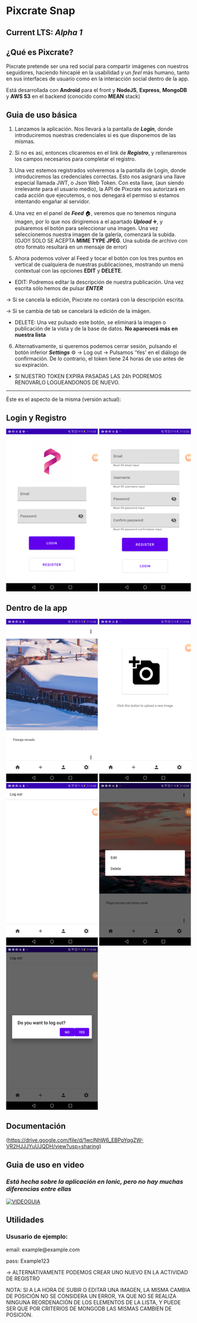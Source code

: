 
# Pixcrate Snap
## Current LTS: **_Alpha 1_**

## ¿Qué es Pixcrate?
Pixcrate pretende ser una red social para compartir imágenes con nuestros seguidores, haciendo hincapié en la usabilidad y un *feel* más humano, tanto en sus interfaces de usuario como en la interacción social dentro de la app.

Está desarrollada con **Android** para el front y **NodeJS**, **Express**, **MongoDB** y **AWS S3** en el backend (conocido como **MEAN** stack)

## Guia de uso básica

1. Lanzamos la aplicación. Nos llevará a la pantalla de _**Login**_, donde introduciremos nuestras credenciales si es que disponemos de las mismas. 

2. Si no es así, entonces clicaremos en el link de _**Registro**_, y rellenaremos los campos necesarios para completar el registro.

3. Una vez estemos registrados volveremos a la pantalla de Login, donde introduciremos las credenciales correctas. Esto nos asignará una llave especial llamada JWT, o Json Web Token. Con esta llave, (aun siendo irrelevante para el usuario medio), la API de Pixcrate nos autorizará en cada acción que ejecutemos, o nos denegará el permiso si estamos intentando engañar al servidor.

4. Una vez en el panel de _**Feed**_ :house:, veremos que no tenemos ninguna imagen, por lo que nos dirigiremos a el apartado _**Upload**_ :heavy_plus_sign:, y pulsaremos el botón para seleccionar una imagen. Una vez seleccionemos nuestra imagen de la galería, comenzará la subida. (OJO!! SOLO SE ACEPTA **MIME TYPE JPEG**. Una subida de archivo con otro formato resultará en un mensaje de error)

5. Ahora podemos volver al Feed y tocar el botón con los tres puntos en vertical de cualquiera de nuestras publicaciones, mostrando un menú contextual con las opciones **EDIT** y **DELETE**.

- EDIT: Podremos editar la descripción de nuestra publicación. Una vez escrita sólo hemos de pulsar **_ENTER_**

-> Si se cancela la edición, Pixcrate no contará con la descripción escrita.

-> Si se cambia de tab se cancelará la edición de la imágen.

- DELETE: Una vez pulsado este botón, se eliminará la imagen o publicación de la vista y de la base de datos. **No aparecerá más en nuestra lista**

6. Alternativamente, si queremos podemos cerrar sesión, pulsando el botón inferior **_Settings_** :gear: -> Log out -> Pulsamos 'Yes' en el diálogo de confirmación. De lo contrario, el token tiene 24 horas de uso antes de su expiración.

* SI NUESTRO TOKEN EXPIRA PASADAS LAS 24h PODREMOS RENOVARLO LOGUEANDONOS DE NUEVO.

-----------------------------------------------------------------------------------------------------------------------------------

Éste es el aspecto de la misma (versión actual):

<h2>Login y Registro</h2>
<div>
  <img src="https://github.com/almAngel/Pixcrate/blob/master/images/Screenshot_20191203-133316.png" alt="login-page" width="250"/>
  <img src="https://github.com/almAngel/Pixcrate/blob/master/images/Screenshot_20191203-133340.png" alt="register-page" width="250"/>
</div>
<h2>Dentro de la app</h2>
<div>
  <img src="https://github.com/almAngel/Pixcrate/blob/master/images/Screenshot_20191203-133421.png" alt="feed-page" width="250"/>
  <img src="https://github.com/almAngel/Pixcrate/blob/master/images/Screenshot_20191203-133427.png" alt="upload-page" width="250"/>
  <img src="https://github.com/almAngel/Pixcrate/blob/master/images/Screenshot_20191203-133455.png" alt="settings-page" width="250"/>
  <img src="https://github.com/almAngel/Pixcrate/blob/master/images/Screenshot_20191203-133442.png" alt="cm-feed-page" width="250"/>
  <img src="https://github.com/almAngel/Pixcrate/blob/master/images/Screenshot_20191203-133451.png" alt="al-settings-page" width="250"/>
</div>

## Documentación
(https://drive.google.com/file/d/1wclNhW6_EBPpYqgZW-VR2HJJJYuUJQDH/view?usp=sharing)

## Guia de uso en video
### _Está hecha sobre la aplicación en Ionic, pero no hay muchas diferencias entre ellas_

[![VIDEOGUIA](http://i3.ytimg.com/vi/4oswZ0sX7V8/maxresdefault.jpg)](https://youtu.be/4oswZ0sX7V8)

## Utilidades

### Ususario de ejemplo:
<p>email: example@example.com</p>
<p>pass: Example123</p>

-> ALTERNATIVAMENTE PODEMOS CREAR UNO NUEVO EN LA ACTIVIDAD DE REGISTRO

NOTA: SI A LA HORA DE SUBIR O EDITAR UNA IMAGEN, LA MISMA CAMBIA DE POSICIÓN NO SE CONSIDERA UN ERROR, YA QUE NO SE REALIZA NINGUNA REORDENACIÓN DE LOS ELEMENTOS DE LA LISTA, Y PUEDE SER QUE POR CRITERIOS DE MONGODB LAS MISMAS CAMBIEN DE POSICIÓN.
